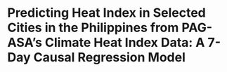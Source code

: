 # Predicting Heat Index in Selected Cities in the Philippines from PAG-ASA’s Climate Heat Index Data: A 7-Day Causal Regression Model
